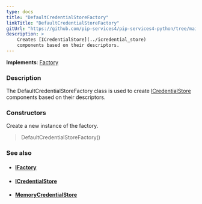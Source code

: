```yaml
---
type: docs
title: "DefaultCredentialStoreFactory"
linkTitle: "DefaultCredentialStoreFactory"
gitUrl: "https://github.com/pip-services4/pip-services4-python/tree/main/pip-services4-config-python"
description: >
    Creates [ICredentialStore](../icredential_store)
    components based on their descriptors.
---
```


**Implements**: [Factory](../../../components/build/factory)

### Description

The DefaultCredentialStoreFactory class is used to create [ICredentialStore](../icredential_store) components based on their descriptors.

### Constructors
Create a new instance of the factory.

> DefaultCredentialStoreFactory()


### See also
- #### [IFactory](../../../components/build/ifactory)
- #### [ICredentialStore](../icredential_store)
- #### [MemoryCredentialStore](../memory_credential_store)
